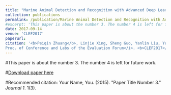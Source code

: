 ```yaml
---
title: "Marine Animal Detection and Recognition with Advanced Deep Learing Models"
collection: publications
permalink: /publication/Marine Animal Detection and Recognition with Advanced Deep Learing Models
#excerpt: 'This paper is about the number 3. The number 4 is left for future work.'
date: 2017-09-14
venue: 'CLEF2017'
paperurl: 
citation: '<b>Peiqin Zhuang</b>, Linjie Xing, Sheng Guo, Yanlin Liu, Yu Qiao. <i>
Proc. of Conference and Labs of the Evaluation Forum</i>. <b>CLEF2017</b>'
---
```

#This paper is about the number 3. The number 4 is left for future work.

#[Download paper here](http://academicpages.github.io/files/paper3.pdf)

#Recommended citation: Your Name, You. (2015). "Paper Title Number 3." <i>Journal 1</i>. 1(3).
